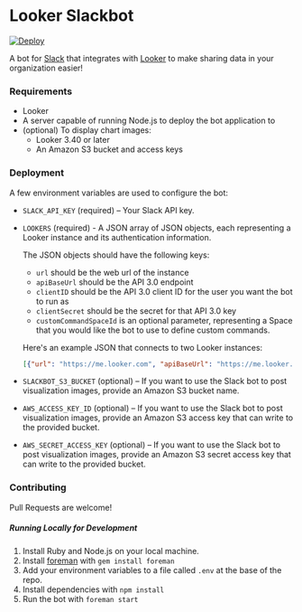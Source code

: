 # Looker Slackbot

[![Deploy](https://www.herokucdn.com/deploy/button.svg)](https://heroku.com/deploy)

A bot for [Slack](http://slack.com) that integrates with [Looker](http://looker.com) to make sharing data in your organization easier!

### Requirements

- Looker
- A server capable of running Node.js to deploy the bot application to
- (optional) To display chart images:
  - Looker 3.40 or later
  - An Amazon S3 bucket and access keys

### Deployment

A few environment variables are used to configure the bot:

- `SLACK_API_KEY` (required) – Your Slack API key.

- `LOOKERS` (required) - A JSON array of JSON objects, each representing a Looker instance and its authentication information.

  The JSON objects should have the following keys:

  - `url` should be the web url of the instance
  - `apiBaseUrl` should be the API 3.0 endpoint
  - `clientID` should be the API 3.0 client ID for the user you want the bot to run as
  - `clientSecret` should be the secret for that API 3.0 key
  - `customCommandSpaceId` is an optional parameter, representing a Space that you would like the bot to use to define custom commands.

  Here's an example JSON that connects to two Looker instances:

  ```json
  [{"url": "https://me.looker.com", "apiBaseUrl": "https://me.looker.com:19999/api/3.0", "clientId": "abcdefghjkl", "clientSecret": "abcdefghjkl"},{"url": "https://me-staging.looker.com", "apiBaseUrl": "https://me-staging.looker.com:19999/api/3.0", "clientId": "abcdefghjkl", "clientSecret": "abcdefghjkl"}]
  ```

- `SLACKBOT_S3_BUCKET` (optional) – If you want to use the Slack bot to post visualization images, provide an Amazon S3 bucket name.

- `AWS_ACCESS_KEY_ID` (optional) – If you want to use the Slack bot to post visualization images, provide an Amazon S3 access key that can write to the provided bucket.

- `AWS_SECRET_ACCESS_KEY` (optional) – If you want to use the Slack bot to post visualization images, provide an Amazon S3 secret access key that can write to the provided bucket.

### Contributing

Pull Requests are welcome!

##### Running Locally for Development

1. Install Ruby and Node.js on your local machine.
2. Install [foreman](https://github.com/ddollar/foreman) with `gem install foreman`
3. Add your environment variables to a file called `.env` at the base of the repo.
4. Install dependencies with `npm install`
5. Run the bot with `foreman start`
